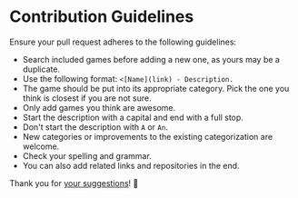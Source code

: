 # Contribution Guidelines
Ensure your pull request adheres to the following guidelines:
- Search included games before adding a new one, as yours may be a duplicate.
- Use the following format: `<[Name](link) - Description.`
- The game should be put into its appropriate category. Pick the one you think is closest if you are not sure.
- Only add games you think are awesome.
- Start the description with a capital and end with a full stop.
- Don't start the description with `A` or `An`.
- New categories or improvements to the existing categorization are welcome.
- Check your spelling and grammar.
- You can also add related links and repositories in the end.

Thank you for [your suggestions](../../edit/master/README.md)! 💜
